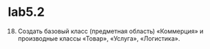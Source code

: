 # lab5.2
18.	Создать базовый класс (предметная область) «Коммерция» и производные классы «Товар», «Услуга», «Логистика».
